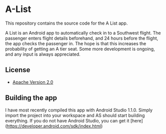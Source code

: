 # A-List
This repository contains the source code for the A List app.

A List is an Android app to automatically check in to a Southwest flight. The passenger enters flight details beforehand, and 24 hours before the flight, the app checks the passenger in. The hope is that this increases the probability of getting an A tier seat. Some more development is ongoing, and any input is always appreciated.

## License

* [Apache Version 2.0](http://www.apache.org/licenses/LICENSE-2.0.html)
 
## Building the app
I have most recently compiled this app with Android Studio 1.1.0.  Simply import the project into your workspace and AS should start building everything. If you do not have Android Studio, you can get it [here] (https://developer.android.com/sdk/index.html)

